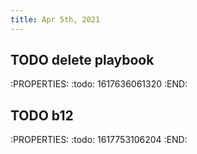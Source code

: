 ```yaml
---
title: Apr 5th, 2021
---
```


## TODO delete playbook
:PROPERTIES:
:todo: 1617636061320
:END:
## TODO b12
:PROPERTIES:
:todo: 1617753106204
:END:
